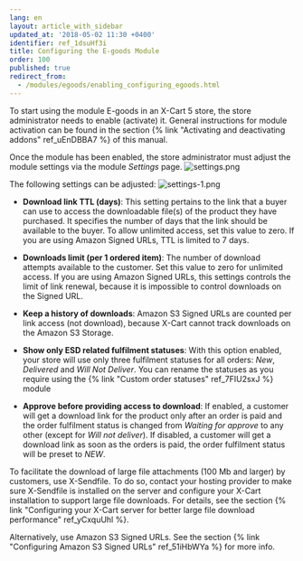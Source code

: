 ```yaml
---
lang: en
layout: article_with_sidebar
updated_at: '2018-05-02 11:30 +0400'
identifier: ref_1dsuHf3i
title: Configuring the E-goods Module
order: 100
published: true
redirect_from:
  - /modules/egoods/enabling_configuring_egoods.html
---
```


To start using the module E-goods in an X-Cart 5 store, the store administrator needs to enable (activate) it. General instructions for module activation can be found in the section {% link "Activating and deactivating addons" ref_uEnDBBA7 %} of this manual.

Once the module has been enabled, the store administrator must adjust the module settings via the module _Settings_ page.
![settings.png]({{site.baseurl}}/attachments/ref_1dsuHf3i/settings.png)

The following settings can be adjusted:
![settings-1.png]({{site.baseurl}}/attachments/ref_1dsuHf3i/settings-1.png)

* **Download link TTL (days)**: This setting pertains to the link that a buyer can use to access the downloadable file(s) of the product they have purchased. It specifies the number of days that the link should be available to the buyer. To allow unlimited access, set this value to zero. If you are using Amazon Signed URLs, TTL is limited to 7 days.

* **Downloads limit (per 1 ordered item)**: The number of download attempts available to the customer. Set this value to zero for unlimited access. If you are using Amazon Signed URLs, this settings controls the limit of link renewal, because it is impossible to control downloads on the Signed URL.

* **Keep a history of downloads**: Amazon S3 Signed URLs are counted per link access (not download), because X-Cart cannot track downloads on the Amazon S3 Storage.

* **Show only ESD related fulfilment statuses**: With this option enabled, your store will use only three fulfilment statuses for all orders: _New_, _Delivered_ and _Will Not Deliver_. You can rename the statuses as you require using the {% link "Custom order statuses" ref_7FIU2sxJ %} module

* **Approve before providing access to download**: If enabled, a customer will get a download link for the product only after an order is paid and the order fulfilment status is changed from _Waiting for approve_ to any other (except for _Will not deliver_). If disabled, a customer will get a download link as soon as the orders is paid, the order fulfilment status will be preset to _NEW_.

To facilitate the download of large file attachments (100 Mb and larger) by customers, use X-Sendfile. To do so, contact your hosting provider to make sure X-Sendfile is installed on the server and configure your X-Cart installation to support large file downloads. For details, see the section {% link "Configuring your X-Cart server for better large file download performance" ref_yCxquUhl %}. 

Alternatively, use Amazon S3 Signed URLs. See the section {% link "Configuring Amazon S3 Signed URLs" ref_51iHbWYa %} for more info.
